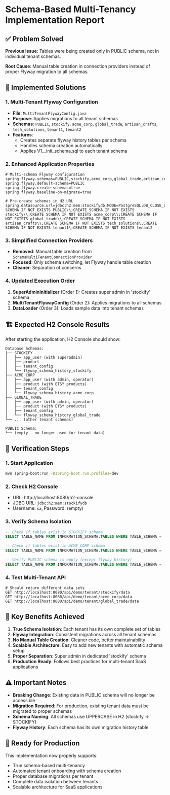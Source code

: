 # Schema-Based Multi-Tenancy Implementation Report

## ✅ Problem Solved

**Previous Issue**: Tables were being created only in PUBLIC schema, not in individual tenant schemas.

**Root Cause**: Manual table creation in connection providers instead of proper Flyway migration to all schemas.

## 🔧 Implemented Solutions

### 1. Multi-Tenant Flyway Configuration
- **File**: `MultiTenantFlywayConfig.java`
- **Purpose**: Applies migrations to all tenant schemas
 - **Schemas**: `PUBLIC`, `stockify`, `acme_corp`, `global_trade`, `artisan_crafts`, `tech_solutions`, `tenant1`, `tenant2`
- **Features**: 
  - Creates separate flyway history tables per schema
  - Handles schema creation automatically
  - Applies V1__init_schema.sql to each tenant schema

### 2. Enhanced Application Properties
```properties
# Multi-schema Flyway configuration
spring.flyway.schemas=PUBLIC,stockify,acme_corp,global_trade,artisan_crafts,tech_solutions,tenant1,tenant2
spring.flyway.default-schema=PUBLIC
spring.flyway.create-schemas=true
spring.flyway.baseline-on-migrate=true

# Pre-create schemas in H2 URL
spring.datasource.url=jdbc:h2:mem:stockifydb;MODE=PostgreSQL;DB_CLOSE_DELAY=-1;DATABASE_TO_UPPER=false;CASE_INSENSITIVE_IDENTIFIERS=true;INIT=CREATE SCHEMA IF NOT EXISTS PUBLIC\\;CREATE SCHEMA IF NOT EXISTS stockify\\;CREATE SCHEMA IF NOT EXISTS acme_corp\\;CREATE SCHEMA IF NOT EXISTS global_trade\\;CREATE SCHEMA IF NOT EXISTS artisan_crafts\\;CREATE SCHEMA IF NOT EXISTS tech_solutions\;CREATE SCHEMA IF NOT EXISTS tenant1\;CREATE SCHEMA IF NOT EXISTS tenant2
```

### 3. Simplified Connection Providers
- **Removed**: Manual table creation from `SchemaMultiTenantConnectionProvider`
- **Focused**: Only schema switching, let Flyway handle table creation
- **Cleaner**: Separation of concerns

### 4. Updated Execution Order
1. **SuperAdminInitializer** (Order 1): Creates super admin in 'stockify' schema
2. **MultiTenantFlywayConfig** (Order 2): Applies migrations to all schemas
3. **DataLoader** (Order 3): Loads sample data into tenant schemas

## 🏗️ Expected H2 Console Results

After starting the application, H2 Console should show:

```
Database Schemas:
├── STOCKIFY
│   ├── app_user (with superadmin)
│   ├── product
│   ├── tenant_config
│   └── flyway_schema_history_stockify
├── ACME_CORP
│   ├── app_user (with admin, operator)
│   ├── product (with ETSY products)
│   ├── tenant_config
│   └── flyway_schema_history_acme_corp
├── GLOBAL_TRADE
│   ├── app_user (with admin, operator)
│   ├── product (with ETSY products)
│   ├── tenant_config
│   └── flyway_schema_history_global_trade
└── ... (other tenant schemas)

PUBLIC Schema:
└── (empty - no longer used for tenant data)
```

## 🧪 Verification Steps

### 1. Start Application
```bash
mvn spring-boot:run -Dspring-boot.run.profiles=dev
```

### 2. Check H2 Console
- URL: http://localhost:8080/h2-console
- JDBC URL: `jdbc:h2:mem:stockifydb`
- Username: `sa`, Password: (empty)

### 3. Verify Schema Isolation
```sql
-- Check if tables exist in STOCKIFY schema
SELECT TABLE_NAME FROM INFORMATION_SCHEMA.TABLES WHERE TABLE_SCHEMA = 'STOCKIFY';

-- Check if tables exist in ACME_CORP schema  
SELECT TABLE_NAME FROM INFORMATION_SCHEMA.TABLES WHERE TABLE_SCHEMA = 'ACME_CORP';

-- Verify PUBLIC schema is empty (except flyway history)
SELECT TABLE_NAME FROM INFORMATION_SCHEMA.TABLES WHERE TABLE_SCHEMA = 'PUBLIC';
```

### 4. Test Multi-Tenant API
```http
# Should return different data sets
GET http://localhost:8080/api/demo/tenant/stockify/data
GET http://localhost:8080/api/demo/tenant/acme_corp/data
GET http://localhost:8080/api/demo/tenant/global_trade/data
```

## 🎯 Key Benefits Achieved

1. **True Schema Isolation**: Each tenant has its own complete set of tables
2. **Flyway Integration**: Consistent migrations across all tenant schemas
3. **No Manual Table Creation**: Cleaner code, better maintainability
4. **Scalable Architecture**: Easy to add new tenants with automatic schema setup
5. **Proper Separation**: Super admin in dedicated 'stockify' schema
6. **Production Ready**: Follows best practices for multi-tenant SaaS applications

## ⚠️ Important Notes

- **Breaking Change**: Existing data in PUBLIC schema will no longer be accessible
- **Migration Required**: For production, existing tenant data must be migrated to proper schemas
- **Schema Naming**: All schemas use UPPERCASE in H2 (stockify → STOCKIFY)
- **Flyway History**: Each schema has its own migration history table

## 🚀 Ready for Production

This implementation now properly supports:
- True schema-based multi-tenancy
- Automated tenant onboarding with schema creation
- Proper database migrations per tenant
- Complete data isolation between tenants
- Scalable architecture for SaaS applications

